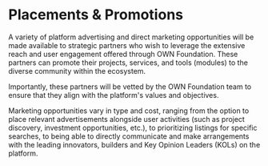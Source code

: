 # Placements & Promotions

A variety of platform advertising and direct marketing opportunities will be made available to strategic partners who wish to leverage the extensive reach and user engagement offered through OWN Foundation. These partners can promote their projects, services, and tools (modules) to the diverse community within the ecosystem.

Importantly, these partners will be vetted by the OWN Foundation team to ensure that they align with the platform's values and objectives.

Marketing opportunities vary in type and cost, ranging from the option to place relevant advertisements alongside user activities (such as project discovery, investment opportunities, etc.), to prioritizing listings for specific searches, to being able to directly communicate and make arrangements with the leading innovators, builders and Key Opinion Leaders (KOLs) on the platform.
